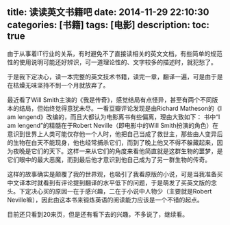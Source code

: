 title: 读读英文书籍吧
date: 2014-11-29 22:10:30
categories: [书籍]
tags: [电影]
description: 
toc: true
---
由于从事着IT行业的关系，有时避免不了直接读相关的英文文档，有些简单的规范性的使用说明可能还好辨识，可一道理论性的、文字较多的描述时，就犯愁了。

于是我下定决心，读一本完整的英文技术书籍，读完一章，翻译一遍，可是由于是在枯燥无味坚持不到一个月就放弃了。

最近看了Will Smith主演的《我是传奇》，感觉结局有点怪异，甚至有两个不同版本的结局，但始终觉得意犹未尽。一看豆瓣评论发现是由Richard Matheson的《I am lengend》改编的，而且大都认为电影离书有些偏离，理由大致如下：<!--more-->
书中“I am lengend”的精髓在于Robert Neville（即电影中的Will Smith扮演的角色）在意识到世界上人类可能仅存他一个人时，他把自己当成了救世主，那些由人变异后的生物在白天不能现身，他也经常捕杀它们，而到了晚上他又不得不躲藏起来，因为夜晚是它们的天下。这样一来从它们的角度来看他简直就是这群生物的噩梦，是它们眼中的最大恶魔，而到最后他才意识到他自己成为了另一群生物的传奇。

这样的故事确实是颠覆了我的世界观，也吸引了我看原版的小说，可是当我准备买中文译本时就看到有评论提到翻译的水平低下的问题，于是萌发了买英文版的念头。下定决心买的原因一在于感兴趣，二在于小说中人物少（主要就是Robert Neville嘛），因此由这本书来锻炼英语的阅读能力应该是一个不错的起点。

目前还只看到20来页，但是还有看下去的兴趣，不多说了，继续看。
